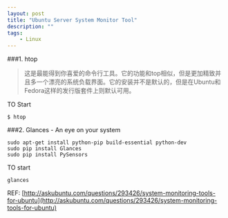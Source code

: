 ```yaml
---
layout: post
title: "Ubuntu Server System Monitor Tool"
description: ""
tags:
    - Linux
---
```




###1. htop
> 这是最能得到你喜爱的命令行工具。它的功能和top相似，但是更加精致并且多一个漂亮的系统负载界面。它的安装并不是默认的，但是在Ubuntu和Fedora这样的发行版套件上则默认可用。

TO Start

```
$ htop 

```

###2. Glances - An eye on your system

```
sudo apt-get install python-pip build-essential python-dev
sudo pip install Glances
sudo pip install PySensors

```    

TO start

```
glances 
```

REF: [http://askubuntu.com/questions/293426/system-monitoring-tools-for-ubuntu](http://askubuntu.com/questions/293426/system-monitoring-tools-for-ubuntu)